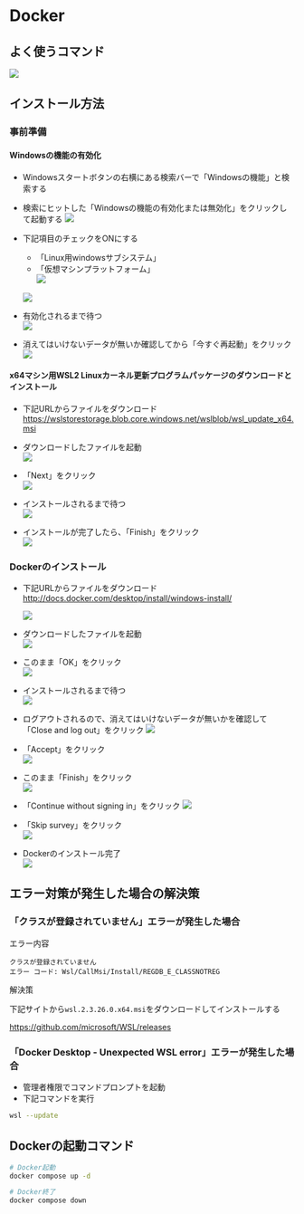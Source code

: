 # Docker

## よく使うコマンド

![](images/102.png)

## インストール方法

### 事前準備

#### Windowsの機能の有効化
- Windowsスタートボタンの右横にある検索バーで「Windowsの機能」と検索する
- 検索にヒットした「Windowsの機能の有効化または無効化」をクリックして起動する
![](images/001.jpg)

- 下記項目のチェックをONにする
  - 「Linux用windowsサブシステム」
  - 「仮想マシンプラットフォーム」  
  ![](images/003.png)

  ![](images/005.png)

- 有効化されるまで待つ  
  ![](images/006.png)

- 消えてはいけないデータが無いか確認してから「今すぐ再起動」をクリック  
   ![](images/007.png)

#### x64マシン用WSL2 Linuxカーネル更新プログラムパッケージのダウンロードとインストール
- 下記URLからファイルをダウンロード  
  https://wslstorestorage.blob.core.windows.net/wslblob/wsl_update_x64.msi

- ダウンロードしたファイルを起動  
  ![](images/008.png)

- 「Next」をクリック  
  ![](images/009.png)

- インストールされるまで待つ  
  ![](images/010.png)

- インストールが完了したら、「Finish」をクリック  
  ![](images/011.png)

### Dockerのインストール  
- 下記URLからファイルをダウンロード  
  http://docs.docker.com/desktop/install/windows-install/

  ![](images/012.png)

- ダウンロードしたファイルを起動  
  ![](images/013.png)

- このまま「OK」をクリック  
  ![](images/014.png)

- インストールされるまで待つ  
  ![](images/015.png)

- ログアウトされるので、消えてはいけないデータが無いかを確認して「Close and log out」をクリック
  ![](images/016.png)

- 「Accept」をクリック  
  ![](images/017.png)

- このまま「Finish」をクリック  
  ![](images/018.jpg)

- 「Continue without signing in」をクリック
  ![](images/019.png)

- 「Skip survey」をクリック  
  ![](images/020.png)

- Dockerのインストール完了  
  ![](images/021.png)

## エラー対策が発生した場合の解決策

### 「クラスが登録されていません」エラーが発生した場合

エラー内容

```
クラスが登録されていません
エラー コード: Wsl/CallMsi/Install/REGDB_E_CLASSNOTREG
```

解決策

下記サイトから`wsl.2.3.26.0.x64.msi`をダウンロードしてインストールする

https://github.com/microsoft/WSL/releases

### 「Docker Desktop - Unexpected WSL error」エラーが発生した場合
  - 管理者権限でコマンドプロンプトを起動
  - 下記コマンドを実行
  ```bash
  wsl --update
  ```
## Dockerの起動コマンド

 ```bash
# Docker起動
docker compose up -d

# Docker終了
docker compose down
```
